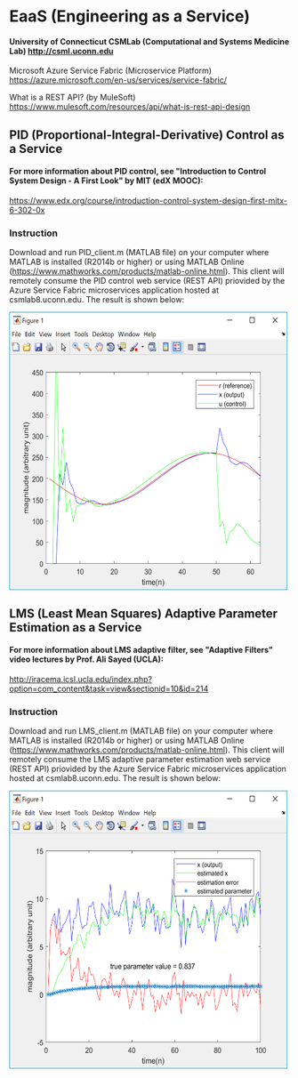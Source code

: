 # EaaS (Engineering as a Service)
#### University of Connecticut CSMLab (Computational and Systems Medicine Lab) http://csml.uconn.edu
Microsoft Azure Service Fabric (Microservice Platform) https://azure.microsoft.com/en-us/services/service-fabric/

What is a REST API? (by MuleSoft) https://www.mulesoft.com/resources/api/what-is-rest-api-design
## PID (Proportional-Integral-Derivative) Control as a Service
#### For more information about PID control, see "Introduction to Control System Design - A First Look" by MIT (edX MOOC): 
https://www.edx.org/course/introduction-control-system-design-first-mitx-6-302-0x
### Instruction
Download and run PID_client.m (MATLAB file) on your computer where MATLAB is installed (R2014b or higher) or using MATLAB Online (https://www.mathworks.com/products/matlab-online.html). This client will remotely consume the PID control web service (REST API) priovided by the Azure Service Fabric microservices application hosted at csmlab8.uconn.edu. The result is shown below:

<img align="center" width="500" height="500" src="screenshots/pid_client.png">

## LMS (Least Mean Squares) Adaptive Parameter Estimation as a Service
#### For more information about LMS adaptive filter, see "Adaptive Filters" video lectures by Prof. Ali Sayed (UCLA):
http://iracema.icsl.ucla.edu/index.php?option=com_content&task=view&sectionid=10&id=214
### Instruction
Download and run LMS_client.m (MATLAB file) on your computer where MATLAB is installed (R2014b or higher) or using MATLAB Online (https://www.mathworks.com/products/matlab-online.html). This client will remotely consume the LMS adaptive parameter estimation web service (REST API) priovided by the Azure Service Fabric microservices application hosted at csmlab8.uconn.edu. The result is shown below:

<img align="center" width="500" height="500" src="screenshots/lms_client2.png">




